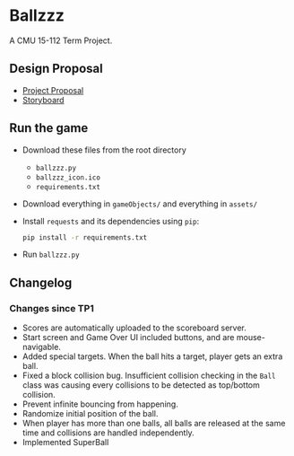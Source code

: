# Ballzzz

A CMU 15-112 Term Project.

## Design Proposal

- [Project Proposal](docs/project_proposal.md)
- [Storyboard](docs/storyboard.png)

## Run the game

- Download these files from the root directory
  - `ballzzz.py`
  - `ballzzz_icon.ico`
  - `requirements.txt`
- Download everything in `gameObjects/` and everything in `assets/`
- Install `requests` and its dependencies using `pip`:

  ```bash
  pip install -r requirements.txt
  ```

- Run `ballzzz.py`

## Changelog

### Changes since TP1

- Scores are automatically uploaded to the scoreboard server.
- Start screen and Game Over UI included buttons, and are mouse-navigable.
- Added special targets. When the ball hits a target, player gets an extra ball.
- Fixed a block collision bug. Insufficient collision checking in the `Ball` class was causing every collisions to be detected as top/bottom collision.
- Prevent infinite bouncing from happening.
- Randomize initial position of the ball.
- When player has more than one balls, all balls are released at the same time and collisions are handled independently.
- Implemented SuperBall